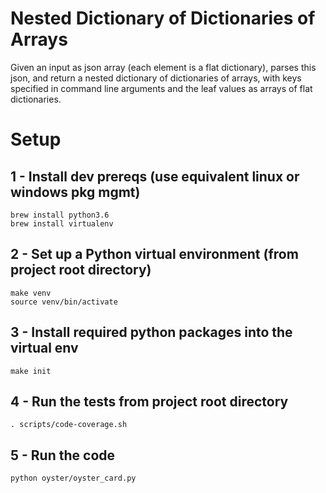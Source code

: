 Nested Dictionary of Dictionaries of Arrays
=======================

Given an input as json array (each element is a flat dictionary), parses this json, and return a nested dictionary of dictionaries of arrays, with keys specified in command line arguments and the leaf values as arrays of flat dictionaries.

# Setup

1 - Install dev prereqs (use equivalent linux or windows pkg mgmt)
----

    brew install python3.6
    brew install virtualenv


2 - Set up a Python virtual environment (from project root directory)
----

    make venv
    source venv/bin/activate


3 - Install required python packages into the virtual env
----
    make init


4 - Run the tests from project root directory
----
    . scripts/code-coverage.sh


5 - Run the code
----
    python oyster/oyster_card.py
